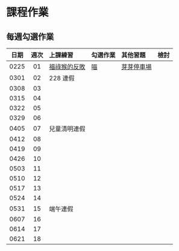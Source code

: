 # 課程作業

## 每週勾選作業

| 日期 | 週次 | 上課練習                                               | 勾選作業                                                         | 其他習題 | 檢討                             |
| :--: | :--: | :----------------------------------------------------- | :--------------------------------------------------------------- | :------- | :------------------------------- |
| 0225 | 01 | [福祿猴的反敗][sprout-289] | [喵][sprout-287] | [芽芽停車場][sprout-515] |   |
| 0301 | 02 | 228 連假 |  |  |   |
| 0308 | 03 |  |  |  |   |
| 0315 | 04 |  |  |  |   |
| 0322 | 05 |  |  |  |   |
| 0329 | 06 | |  |  |   |
| 0405 | 07 | 兒童清明連假 |  |  |   |
| 0412 | 08 |  |  |  |   |
| 0419 | 09 |  |  |  |   |
| 0426 | 10 |  |  |  |   |
| 0503 | 11 |  |  |  |   |
| 0510 | 12 |  |  |  |   |
| 0517 | 13 |  |  |  |   |
| 0524 | 14 |  |  |  |   |
| 0531 | 15 | 端午連假 |  |  |   |
| 0607 | 16 |  |  |  |   |
| 0614 | 17 |  |  |  |   |
| 0621 | 18 |  |  |  |   |

<!-- Week 1 -->
[sprout-289]: https://tioj.sprout.tw/contests/2/problems/259
[sprout-287]: https://tioj.sprout.tw/contests/2/problems/257
[sprout-515]: https://tioj.sprout.tw/contests/2/problems/515
